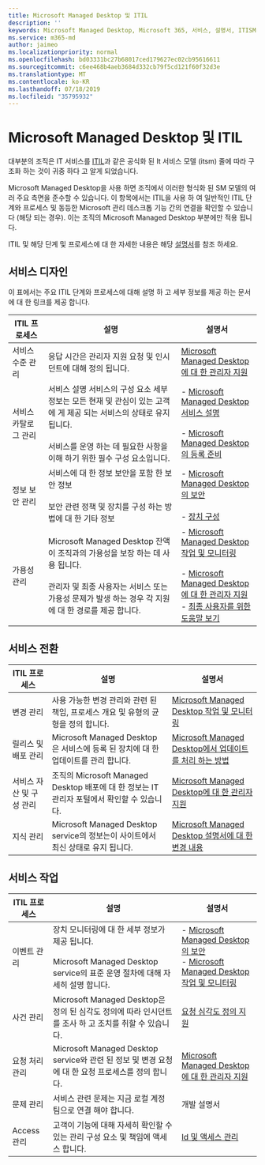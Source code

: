 ```yaml
---
title: Microsoft Managed Desktop 및 ITIL
description: ''
keywords: Microsoft Managed Desktop, Microsoft 365, 서비스, 설명서, ITISM
ms.service: m365-md
author: jaimeo
ms.localizationpriority: normal
ms.openlocfilehash: bd03331bc27b68017ced179627ec02cb95616611
ms.sourcegitcommit: c6ee468b4aeb3684d332cb79f5cd121f60f32d3e
ms.translationtype: MT
ms.contentlocale: ko-KR
ms.lasthandoff: 07/18/2019
ms.locfileid: "35795932"
---
```

# <a name="microsoft-managed-desktop-and-itil"></a>Microsoft Managed Desktop 및 ITIL

대부분의 조직은 IT 서비스를 [ITIL](https://www.axelos.com/best-practice-solutions/itil)과 같은 공식화 된 It 서비스 모델 (itsm) 줄에 따라 구조화 하는 것이 귀중 하다 고 알게 되었습니다. 

Microsoft Managed Desktop을 사용 하면 조직에서 이러한 형식화 된 SM 모델의 여러 주요 측면을 준수할 수 있습니다. 이 항목에서는 ITIL을 사용 하 여 일반적인 ITIL 단계와 프로세스 및 동등한 Microsoft 관리 데스크톱 기능 간의 연결을 확인할 수 있습니다 (해당 되는 경우). 이는 조직의 Microsoft Managed Desktop 부분에만 적용 됩니다.

ITIL 및 해당 단계 및 프로세스에 대 한 자세한 내용은 해당 [설명서](https://www.axelos.com/best-practice-solutions/itil)를 참조 하세요.


## <a name="service-design"></a>서비스 디자인

이 표에서는 주요 ITIL 단계와 프로세스에 대해 설명 하 고 세부 정보를 제공 하는 문서에 대 한 링크를 제공 합니다.



|ITIL 프로세스 |설명  |설명서 |
|---------|---------|---------|
|서비스 수준 관리     | 응답 시간은 관리자 지원 요청 및 인시던트에 대해 정의 됩니다.  |  [Microsoft Managed Desktop에 대 한 관리자 지원](working-with-managed-desktop/admin-support.md)  |
|서비스 카탈로그 관리     | 서비스 설명 서비스의 구성 요소 세부 정보는 모든 현재 및 관심이 있는 고객에 게 제공 되는 서비스의 상태로 유지 됩니다.<br><br>서비스를 운영 하는 데 필요한 사항을 이해 하기 위한 필수 구성 요소입니다.  | - [Microsoft Managed Desktop 서비스 설명](service-description/index.md)<br><br>- [Microsoft Managed Desktop의 등록 준비](get-ready/index.md)  |
|정보 보안 관리     | 서비스에 대 한 정보 보안을 포함 한 보안 정보<br><br> 보안 관련 정책 및 장치를 구성 하는 방법에 대 한 기타 정보   | - [Microsoft Managed Desktop의 보안](service-description/security.md)<br><br>- [장치 구성](service-description/device-policies.md)  |
|가용성 관리     |  Microsoft Managed Desktop 잔액이 조직과의 가용성을 보장 하는 데 사용 됩니다.<br><br>관리자 및 최종 사용자는 서비스 또는 가용성 문제가 발생 하는 경우 각 지원에 대 한 경로를 제공 합니다. | - [Microsoft Managed Desktop 작업 및 모니터링](service-description/operations-and-monitoring.md)<br><br>- [Microsoft Managed Desktop에 대 한 관리자 지원](working-with-managed-desktop/admin-support.md)<br>- [최종 사용자를 위한 도움말 보기](working-with-managed-desktop/end-user-support.md)  |



## <a name="service-transition"></a>서비스 전환


|ITIL 프로세스 |설명  |설명서 |
|---------|---------|---------|
|변경 관리     | 사용 가능한 변경 관리와 관련 된 책임, 프로세스 개요 및 유형의 균형을 정의 합니다.  | [Microsoft Managed Desktop 작업 및 모니터링](service-description/operations-and-monitoring.md#change-management) |
|릴리스 및 배포 관리     |  Microsoft Managed Desktop은 서비스에 등록 된 장치에 대 한 업데이트를 관리 합니다.  | [Microsoft Managed Desktop에서 업데이트를 처리 하는 방법](service-description/updates.md)        |
|서비스 자산 및 구성 관리     | 조직의 Microsoft Managed Desktop 배포에 대 한 정보는 IT 관리자 포털에서 확인할 수 있습니다.  | [Microsoft Managed Desktop에 대 한 관리자 지원](working-with-managed-desktop/admin-support.md) |
|지식 관리     | Microsoft Managed Desktop service의 정보는이 사이트에서 최신 상태로 유지 됩니다.   | [Microsoft Managed Desktop 설명서에 대 한 변경 내용](change-history-managed-desktop.md)        |



## <a name="service-operation"></a>서비스 작업


|ITIL 프로세스 |설명  |설명서  |
|---------|---------|---------|
|이벤트 관리     |  장치 모니터링에 대 한 세부 정보가 제공 됩니다.<br><br>Microsoft Managed Desktop service의 표준 운영 절차에 대해 자세히 설명 합니다. |  - [Microsoft Managed Desktop의 보안](service-description/security.md)<br>- [Microsoft Managed Desktop 작업 및 모니터링](service-description/operations-and-monitoring.md)       |
|사건 관리  | Microsoft Managed Desktop은 정의 된 심각도 정의에 따라 인시던트를 조사 하 고 조치를 취할 수 있습니다.  |  [요청 심각도 정의 지원](working-with-managed-desktop/admin-support.md#support-request-severity-definitions)       |
|요청 처리 관리     |  Microsoft Managed Desktop service와 관련 된 정보 및 변경 요청에 대 한 요청 프로세스를 정의 합니다.         |[Microsoft Managed Desktop에 대 한 관리자 지원](working-with-managed-desktop/admin-support.md)         |
|문제 관리     | 서비스 관련 문제는 지금 로컬 계정 팀으로 연결 해야 합니다. | 개발 설명서 |
|Access 관리     | 고객이 기능에 대해 자세히 확인할 수 있는 관리 구성 요소 및 책임에 액세스 합니다.  | [Id 및 액세스 관리](service-description/security.md#identity-and-access-management)        |
